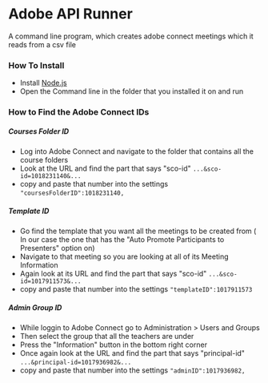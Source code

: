 # Adobe API Runner
A command line program, which creates adobe connect meetings which it reads from a csv file

### How To Install
- Install [Node.js](https://nodejs.org/en/)
- Open the Command line in the folder that you installed it on and run

### How to Find the Adobe Connect IDs
##### Courses Folder ID
- Log into Adobe Connect and navigate to the folder that contains all the course folders
- Look at the URL and find the part that says "sco-id"
`...&sco-id=1018231140&...`
- copy and paste that number into the settings
`"coursesFolderID":1018231140,`

##### Template ID
- Go find the template that you want all the meetings to be created from ( In our case the one that has the "Auto Promote Participants to Presenters" option on)
- Navigate to that meeting so you are looking at all of its Meeting Information
- Again look at its URL and find the part that says "sco-id"
`...&sco-id=1017911573&...`
- copy and paste that number into the settings
`"templateID":1017911573`


##### Admin Group ID
- While loggin to Adobe Connect go to Administration > Users and Groups
- Then select the group that all the teachers are under
- Press the "Information" button in the bottom right corner
- Once again look at the URL and find the part that says "principal-id" 
`...&principal-id=1017936982&...`
- copy and paste that number into the settings
`"adminID":1017936982,`
